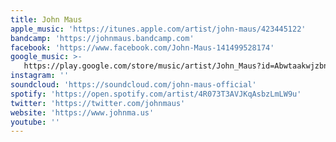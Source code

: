 ```yaml
---
title: John Maus
apple_music: 'https://itunes.apple.com/artist/john-maus/423445122'
bandcamp: 'https://johnmaus.bandcamp.com'
facebook: 'https://www.facebook.com/John-Maus-141499528174'
google_music: >-
   https://play.google.com/store/music/artist/John_Maus?id=Abwtaakwjzbn3v32jlz2lwahxh4
instagram: ''
soundcloud: 'https://soundcloud.com/john-maus-official'
spotify: 'https://open.spotify.com/artist/4R073T3AVJKqAsbzLmLW9u'
twitter: 'https://twitter.com/johnmaus'
website: 'https://www.johnma.us'
youtube: ''
---
```

